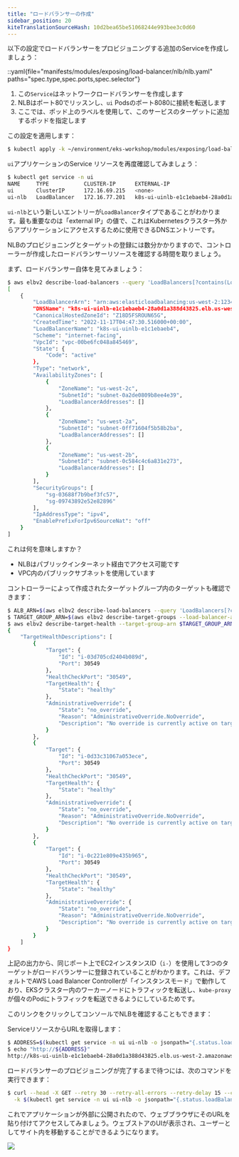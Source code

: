 ```yaml
---
title: "ロードバランサーの作成"
sidebar_position: 20
kiteTranslationSourceHash: 10d2bea65be51068244e993bee3c0d60
---
```


以下の設定でロードバランサーをプロビジョニングする追加のServiceを作成しましょう：

::yaml{file="manifests/modules/exposing/load-balancer/nlb/nlb.yaml" paths="spec.type,spec.ports,spec.selector"}

1. この`Service`はネットワークロードバランサーを作成します
2. NLBはポート80でリッスンし、`ui` Podsのポート8080に接続を転送します
3. ここでは、ポッド上のラベルを使用して、このサービスのターゲットに追加するポッドを指定します

この設定を適用します：

```bash timeout=180 hook=add-lb hookTimeout=430
$ kubectl apply -k ~/environment/eks-workshop/modules/exposing/load-balancer/nlb
```

`ui`アプリケーションのService リソースを再度確認してみましょう：

```bash
$ kubectl get service -n ui
NAME     TYPE           CLUSTER-IP      EXTERNAL-IP                                                            PORT(S)        AGE
ui       ClusterIP      172.16.69.215   <none>                                                                 80/TCP         7m38s
ui-nlb   LoadBalancer   172.16.77.201   k8s-ui-uinlb-e1c1ebaeb4-28a0d1a388d43825.elb.us-west-2.amazonaws.com   80:30549/TCP   105s
```

`ui-nlb`という新しいエントリーが`LoadBalancer`タイプであることがわかります。最も重要なのは「external IP」の値で、これはKubernetesクラスター外からアプリケーションにアクセスするために使用できるDNSエントリーです。

NLBのプロビジョニングとターゲットの登録には数分かかりますので、コントローラーが作成したロードバランサーリソースを確認する時間を取りましょう。

まず、ロードバランサー自体を見てみましょう：

```bash
$ aws elbv2 describe-load-balancers --query 'LoadBalancers[?contains(LoadBalancerName, `k8s-ui-uinlb`) == `true`]'
[
    {
        "LoadBalancerArn": "arn:aws:elasticloadbalancing:us-west-2:1234567890:loadbalancer/net/k8s-ui-uinlb-e1c1ebaeb4/28a0d1a388d43825",
        "DNSName": "k8s-ui-uinlb-e1c1ebaeb4-28a0d1a388d43825.elb.us-west-2.amazonaws.com",
        "CanonicalHostedZoneId": "Z18D5FSROUN65G",
        "CreatedTime": "2022-11-17T04:47:30.516000+00:00",
        "LoadBalancerName": "k8s-ui-uinlb-e1c1ebaeb4",
        "Scheme": "internet-facing",
        "VpcId": "vpc-00be6fc048a845469",
        "State": {
            "Code": "active"
        },
        "Type": "network",
        "AvailabilityZones": [
            {
                "ZoneName": "us-west-2c",
                "SubnetId": "subnet-0a2de0809b8ee4e39",
                "LoadBalancerAddresses": []
            },
            {
                "ZoneName": "us-west-2a",
                "SubnetId": "subnet-0ff71604f5b58b2ba",
                "LoadBalancerAddresses": []
            },
            {
                "ZoneName": "us-west-2b",
                "SubnetId": "subnet-0c584c4c6a831e273",
                "LoadBalancerAddresses": []
            }
        ],
        "SecurityGroups": [
            "sg-03688f7b9bef3fc57",
            "sg-09743892e52e82896"
        ],
        "IpAddressType": "ipv4",
        "EnablePrefixForIpv6SourceNat": "off"
    }
]
```

これは何を意味しますか？

- NLBはパブリックインターネット経由でアクセス可能です
- VPC内のパブリックサブネットを使用しています

コントローラーによって作成されたターゲットグループ内のターゲットも確認できます：

```bash
$ ALB_ARN=$(aws elbv2 describe-load-balancers --query 'LoadBalancers[?contains(LoadBalancerName, `k8s-ui-uinlb`) == `true`].LoadBalancerArn' | jq -r '.[0]')
$ TARGET_GROUP_ARN=$(aws elbv2 describe-target-groups --load-balancer-arn $ALB_ARN | jq -r '.TargetGroups[0].TargetGroupArn')
$ aws elbv2 describe-target-health --target-group-arn $TARGET_GROUP_ARN
{
    "TargetHealthDescriptions": [
        {
            "Target": {
                "Id": "i-03d705cd2404b089d",
                "Port": 30549
            },
            "HealthCheckPort": "30549",
            "TargetHealth": {
                "State": "healthy"
            },
            "AdministrativeOverride": {
                "State": "no_override",
                "Reason": "AdministrativeOverride.NoOverride",
                "Description": "No override is currently active on target"
            }
        },
        {
            "Target": {
                "Id": "i-0d33c31067a053ece",
                "Port": 30549
            },
            "HealthCheckPort": "30549",
            "TargetHealth": {
                "State": "healthy"
            },
            "AdministrativeOverride": {
                "State": "no_override",
                "Reason": "AdministrativeOverride.NoOverride",
                "Description": "No override is currently active on target"
            }
        },
        {
            "Target": {
                "Id": "i-0c221e809e435b965",
                "Port": 30549
            },
            "HealthCheckPort": "30549",
            "TargetHealth": {
                "State": "healthy"
            },
            "AdministrativeOverride": {
                "State": "no_override",
                "Reason": "AdministrativeOverride.NoOverride",
                "Description": "No override is currently active on target"
            }
        }
    ]
}
```

上記の出力から、同じポート上でEC2インスタンスID（`i-`）を使用して3つのターゲットがロードバランサーに登録されていることがわかります。これは、デフォルトでAWS Load Balancer Controllerが「インスタンスモード」で動作しており、EKSクラスター内のワーカーノードにトラフィックを転送し、`kube-proxy`が個々のPodにトラフィックを転送できるようにしているためです。

このリンクをクリックしてコンソールでNLBを確認することもできます：

<ConsoleButton url="https://console.aws.amazon.com/ec2/home#LoadBalancers:tag:service.k8s.aws/stack=ui/ui-nlb;sort=loadBalancerName" service="ec2" label="Open EC2 console"/>

ServiceリソースからURLを取得します：

```bash
$ ADDRESS=$(kubectl get service -n ui ui-nlb -o jsonpath="{.status.loadBalancer.ingress[*].hostname}")
$ echo "http://${ADDRESS}"
http://k8s-ui-uinlb-e1c1ebaeb4-28a0d1a388d43825.elb.us-west-2.amazonaws.com
```

ロードバランサーのプロビジョニングが完了するまで待つには、次のコマンドを実行できます：

```bash
$ curl --head -X GET --retry 30 --retry-all-errors --retry-delay 15 --connect-timeout 30 --max-time 60 \
  -k $(kubectl get service -n ui ui-nlb -o jsonpath="{.status.loadBalancer.ingress[*].hostname}")
```

これでアプリケーションが外部に公開されたので、ウェブブラウザにそのURLを貼り付けてアクセスしてみましょう。ウェブストアのUIが表示され、ユーザーとしてサイト内を移動することができるようになります。

<Browser url="http://k8s-ui-uinlb-e1c1ebaeb4-28a0d1a388d43825.elb.us-west-2.amazonaws.com">
<img src={require('@site/static/img/sample-app-screens/home.webp').default}/>
</Browser>
